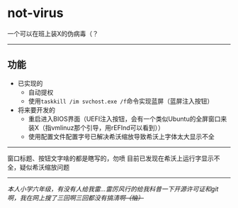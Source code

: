 # not-virus
一个可以在班上装X的伪病毒（？  
***
## 功能
* 已实现的
    * 自动提权
    * 使用`taskkill /im svchost.exe /f`命令实现蓝屏（蓝屏注入按钮）
* 将来要开发的
    * 重启进入BIOS界面（UEFI注入按钮，会有一个类似Ubuntu的全屏窗口来装X（指vmlinuz那个引导，用rEFInd可以看到））
    * 使用配置文件配置字号已解决希沃缩放导致希沃上字体太大显示不全
***
窗口标题、按钮文字啥的都是瞎写的，勿喷
目前已发现在希沃上运行字显示不全，疑似希沃缩放问题
***
*本人小学六年级，有没有人给我雷...雷厉风行的给我科普一下开源许可证和git啊，我在网上搜了三回啊三回都没有搞清啊*~~*（恼）*~~